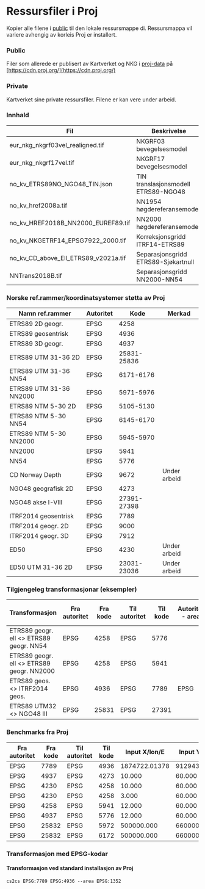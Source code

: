# Ressursfiler i Proj

Kopier alle filene i [public](../src/projresources/public/) til den lokale ressursmappe di. Ressursmappa vil variere avhengig av korleis Proj er installert.

### Public

Filer som allerede er publisert av Kartverket og NKG i [proj-data](https://github.com/OSGeo/PROJ-data) på [https://cdn.proj.org/](https://cdn.proj.org/)

### Private

Kartverket sine private ressursfiler. Filene er kan vere under arbeid.


### Innhald

| Fil                                  | Beskrivelse                         |
| ------------------------------------ | ----------------------------------- |
| eur_nkg_nkgrf03vel_realigned.tif     | NKGRF03 bevegelsesmodel             |
| eur_nkg_nkgrf17vel.tif               | NKGRF17 bevegelsesmodel             |
| no_kv_ETRS89NO_NGO48_TIN.json        | TIN translasjonsmodell ETRS89-NGO48 |
| no_kv_href2008a.tif                  | NN1954 høgdereferansemodell         |
| no_kv_HREF2018B_NN2000_EUREF89.tif   | NN2000 høgdereferansemodell         |
| no_kv_NKGETRF14_EPSG7922_2000.tif    | Korreksjonsgridd ITRF14-ETRS89      |
| no_kv_CD_above_Ell_ETRS89_v2021a.tif | Separasjonsgridd ETRS89-Sjøkartnull |
| NNTrans2018B.tif                     | Separasjonsgridd NN2000-NN54        |

### Norske ref.rammer/koordinatsystemer støtta av Proj

| Namn ref.rammer         | Autoritet | Kode        | Merkad       |
| ----------------------- | --------- | ----------- | ------------ |
| ETRS89 2D geogr.        | EPSG      | 4258        |              |
| ETRS89 geosentrisk      | EPSG      | 4936        |              |
| ETRS89 3D geogr.        | EPSG      | 4937        |              |
| ETRS89 UTM 31-36 2D     | EPSG      | 25831-25836 |              |
| ETRS89 UTM 31-36 NN54   | EPSG      | 6171-6176   |              |
| ETRS89 UTM 31-36 NN2000 | EPSG      | 5971-5976   |              |
| ETRS89 NTM 5-30 2D      | EPSG      | 5105-5130   |              |
| ETRS89 NTM 5-30 NN54    | EPSG      | 6145-6170   |              |
| ETRS89 NTM 5-30 NN2000  | EPSG      | 5945-5970   |              |
| NN2000                  | EPSG      | 5941        |              |
| NN54                    | EPSG      | 5776        |              |
| CD Norway Depth         | EPSG      | 9672        | Under arbeid |
| NGO48 geografisk 2D     | EPSG      | 4273        |              |
| NGO48 akse I-VIII       | EPSG      | 27391-27398 |              |
| ITRF2014 geosentrisk    | EPSG      | 7789        |              |
| ITRF2014 geogr. 2D      | EPSG      | 9000        |              |
| ITRF2014 geogr. 3D      | EPSG      | 7912        |              |
| ED50                    | EPSG      | 4230        | Under arbeid |
| ED50 UTM 31-36 2D       | EPSG      | 23031-23036 | Under arbeid |


### Tilgjengeleg transformasjonar (eksempler)

| Transformasjon                            | Fra autoritet | Fra kode | Til autoritet | Til kode | Autoritet - area | Kode - area |
| ----------------------------------------- | ------------- | -------- | ------------- | -------- | ---------------- | ----------- |
| ETRS89 geogr. ell <> ETRS89 geogr. NN54   | EPSG          | 4258     | EPSG          | 5776     |                  |             |
| ETRS89 geogr. ell <> ETRS89 geogr. NN2000 | EPSG          | 4258     | EPSG          | 5941     |                  |             |
| ETRS89 geos. <> ITRF2014 geos.            | EPSG          | 4936     | EPSG          | 7789     | EPSG             | 1352        |
| ETRS89 UTM32 <> NGO48 III                 | EPSG          | 25831    | EPSG          | 27391    |                  |             |


### Benchmarks fra Proj

| Fra autoritet | Fra kode | Til autoritet | Til kode | Input X/lon/E  | Input Y/lat/N | Input Z/h/H    | Epoke    | Output X/lon/E  | Output Y/lat/N  | Output Z/h/H    |
| ------------- | -------- | ------------- | -------- | -------------- | ------------- | -------------- | -------- | --------------- | --------------- | ----------------|
| EPSG          | 7789     | EPSG          | 4936     |  1874722.01378 |  912943.23060 |  6007499.79547 |  2020.00 |  1874722.639045 |   912942.995053 |  6007499.589109 |
| EPSG          | 4937     | EPSG          | 4273     |         10.000 |        60.000 |              - |        - | 10.004772119609 | 59.999247563843 |               - |
| EPSG          | 4230     | EPSG          | 4258     |         10.000 |        60.000 |              - |        - |  9.998607125889 | 59.999554603379 |               - |
| EPSG          | 4230     | EPSG          | 4258     |          3.000 |        60.000 |              - |        - |  2.998386934850 | 59.999479948945 |               - |
| EPSG          | 4258     | EPSG          | 5941     |         12.000 |        60.000 |        100.000 |        - |          12.000 |          60.000 |       64.266998 |
| EPSG          | 4937     | EPSG          | 5776     |         12.000 |        60.000 |        100.000 |        - |          12.000 |          60.000 |       64.054001 |
| EPSG          | 25832    | EPSG          | 5972     |     500000.000 |   6600000.000 |        100.000 |        - |      500000.000 |     6600000.000 |       58.042431 |
| EPSG          | 25832    | EPSG          | 6172     |     500000.000 |   6600000.000 |        100.000 |        - |      500000.000 |     6600000.000 |       58.039824 |


### Transformasjon med EPSG-kodar

#### Transformasjon ved standard installasjon av Proj

``cs2cs EPSG:7789 EPSG:4936 --area EPSG:1352`` 

